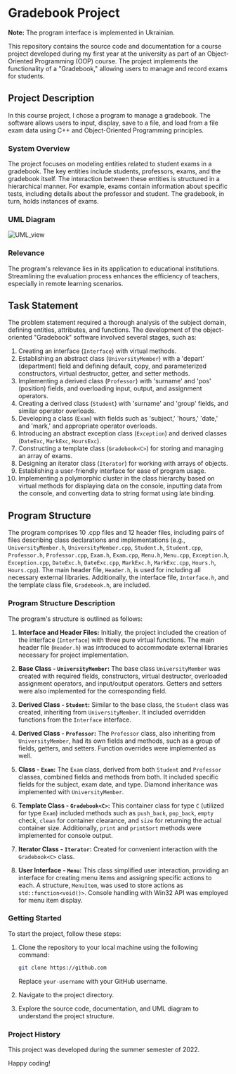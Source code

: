 # Gradebook Project

**Note:** The program interface is implemented in Ukrainian.

This repository contains the source code and documentation for a course project developed during my first year at the university as part of an Object-Oriented Programming (OOP) course. The project implements the functionality of a "Gradebook," allowing users to manage and record exams for students.

## Project Description

In this course project, I chose a program to manage a gradebook. The software allows users to input, display, save to a file, and load from a file exam data using C++ and Object-Oriented Programming principles.

### System Overview

The project focuses on modeling entities related to student exams in a gradebook. The key entities include students, professors, exams, and the gradebook itself. The interaction between these entities is structured in a hierarchical manner. For example, exams contain information about specific tests, including details about the professor and student. The gradebook, in turn, holds instances of exams.

### UML Diagram

![UML_view][UML_view]

### Relevance

The program's relevance lies in its application to educational institutions. Streamlining the evaluation process enhances the efficiency of teachers, especially in remote learning scenarios.

## Task Statement

The problem statement required a thorough analysis of the subject domain, defining entities, attributes, and functions. The development of the object-oriented "Gradebook" software involved several stages, such as:

1. Creating an interface (`Interface`) with virtual methods.
2. Establishing an abstract class (`UniversityMember`) with a 'depart' (department) field and defining default, copy, and parameterized constructors, virtual destructor, getter, and setter methods.
3. Implementing a derived class (`Professor`) with 'surname' and 'pos' (position) fields, and overloading input, output, and assignment operators.
4. Creating a derived class (`Student`) with 'surname' and 'group' fields, and similar operator overloads.
5. Developing a class (`Exam`) with fields such as 'subject,' 'hours,' 'date,' and 'mark,' and appropriate operator overloads.
6. Introducing an abstract exception class (`Exception`) and derived classes (`DateExc`, `MarkExc`, `HoursExc`).
7. Constructing a template class (`Gradebook<C>`) for storing and managing an array of exams.
8. Designing an iterator class (`Iterator`) for working with arrays of objects.
9. Establishing a user-friendly interface for ease of program usage.
10. Implementing a polymorphic cluster in the class hierarchy based on virtual methods for displaying data on the console, inputting data from the console, and converting data to string format using late binding.

## Program Structure

The program comprises 10 .cpp files and 12 header files, including pairs of files describing class declarations and implementations (e.g., `UniversityMember.h`, `UniversityMember.cpp`, `Student.h`, `Student.cpp`, `Professor.h`, `Professor.cpp`, `Exam.h`, `Exam.cpp`, `Menu.h`, `Menu.cpp`, `Exception.h`, `Exception.cpp`, `DateExc.h`, `DateExc.cpp`, `MarkExc.h`, `MarkExc.cpp`, `Hours.h`, `Hours.cpp`). The main header file, `Header.h`, is used for including all necessary external libraries. Additionally, the interface file, `Interface.h`, and the template class file, `Gradebook.h`, are included.

### Program Structure Description

The program's structure is outlined as follows:

1. **Interface and Header Files:** Initially, the project included the creation of the interface (`Interface`) with three pure virtual functions. The main header file (`Header.h`) was introduced to accommodate external libraries necessary for project implementation.

2. **Base Class - `UniversityMember`:** The base class `UniversityMember` was created with required fields, constructors, virtual destructor, overloaded assignment operators, and input/output operators. Getters and setters were also implemented for the corresponding field.

3. **Derived Class - `Student`:** Similar to the base class, the `Student` class was created, inheriting from `UniversityMember`. It included overridden functions from the `Interface` interface.

4. **Derived Class - `Professor`:** The `Professor` class, also inheriting from `UniversityMember`, had its own fields and methods, such as a group of fields, getters, and setters. Function overrides were implemented as well.

5. **Class - `Exam`:** The `Exam` class, derived from both `Student` and `Professor` classes, combined fields and methods from both. It included specific fields for the subject, exam date, and type. Diamond inheritance was implemented with `UniversityMember`.

6. **Template Class - `Gradebook<C>`:** This container class for type `C` (utilized for type `Exam`) included methods such as `push_back`, `pop_back`, `empty` check, `clean` for container clearance, and `size` for returning the actual container size. Additionally, `print` and `printSort` methods were implemented for console output.

7. **Iterator Class - `Iterator`:** Created for convenient interaction with the `Gradebook<C>` class.

8. **User Interface - `Menu`:** This class simplified user interaction, providing an interface for creating menu items and assigning specific actions to each. A structure, `MenuItem`, was used to store actions as `std::function<void()>`. Console handling with Win32 API was employed for menu item display.

### Getting Started

To start the project, follow these steps:

1. Clone the repository to your local machine using the following command:

    ```bash
    git clone https://github.com
    ```

    Replace `your-username` with your GitHub username.

2. Navigate to the project directory.

3. Explore the source code, documentation, and UML diagram to understand the project structure.

### Project History

This project was developed during the summer semester of 2022.

Happy coding!

[UML_view]:https://imgur.com/a/gRF43ns